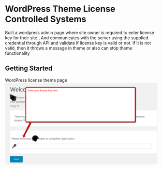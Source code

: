 # WordPress Theme License Controlled Systems
Built a wordpress admin page where site owner is required to enter license key for their site , And communicates with the server using the supplied credential through API and validate if license key is valid or not. If it is not valid, then it throws a message in theme or also can stop theme functionality

<h2>Getting Started</h2>

 WordPress license theme page
![alt text](https://github.com/zeeshanweb/work_sample/blob/master/image1.png?raw=true)
